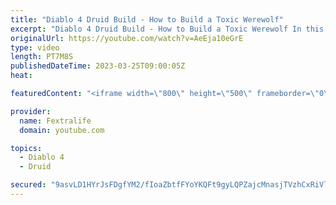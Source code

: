 ```yaml
---
title: "Diablo 4 Druid Build - How to Build a Toxic Werewolf"
excerpt: "Diablo 4 Druid Build - How to Build a Toxic Werewolf In this Diablo 4 Beta Build Guide, I'll be showing you my Werewolf Druid ..."
originalUrl: https://youtube.com/watch?v=AeEja10eGrE
type: video
length: PT7M8S
publishedDateTime: 2023-03-25T09:00:05Z
heat: 

featuredContent: "<iframe width=\"800\" height=\"500\" frameborder=\"0\" src=\"https://www.youtube.com/embed/AeEja10eGrE\" allow=\"accelerometer; autoplay; encrypted-media; gyroscope; picture-in-picture\" allowfullscreen></iframe>"

provider:
  name: Fextralife
  domain: youtube.com

topics:
  - Diablo 4
  - Druid

secured: "9asvLD1HYrJsFDgfYM2/fIoaZbtfFYoYKQFt9gyLQPZajcMnasjTVzhCxRiVloyum/7iIr4oF/ptwzB1027H+QPrwlZBfd8CMrOCKhv+FNzWU2YIGg7EMBJTSPzFv62QkzVaug/5N4xkG+lpFZmJ9Pg3I9cplDJnoT3VnmK4S+YzLeyLQIvRz4qceoeGDVjKhyFuaxuvQoqXy+KfdQ0JAFvbzU/63B1eHlMGJUhLOjmcuO9T/kDFdvPE0xvvHS0mIGcrjK4QGfLeMSsCS5UURS4ax/Ic68G8BKTvSRzLm+mlSCeYm19eN/k+hVGdysd4fvBBrNJ38Ks1bwp7CK87E4bLFDNCiA2+GRlRL/rLh8zKnD8s9y1f5CRLo7BRWpPx28AuvJKnwWClNCTdnTSJVz2mAd9hJMttiASmHMewDCbaX0Tjw3rnP24AgpBJ251c;V88M6oehPSwZZG8RLqSVcA=="
---
```


